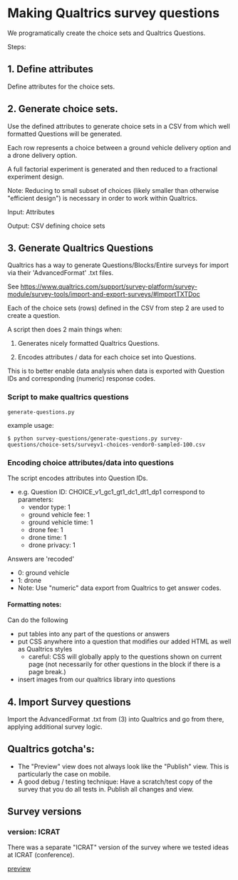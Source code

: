 # Making Qualtrics survey questions

We programatically create the choice sets and Qualtrics Questions.

Steps:

## 1. Define attributes

Define attributes for the choice sets.

## 2. Generate choice sets.

Use the defined attributes to generate choice sets in a CSV from which well formatted Questions will be generated.

Each row represents a choice between a ground vehicle delivery option and a drone delivery option.

A full factorial experiment is generated and then reduced to a fractional experiment design.

Note: Reducing to small subset of choices (likely smaller than otherwise "efficient design") is necessary in order to work within Qualtrics.

Input: Attributes

Output: CSV defining choice sets

## 3. Generate Qualtrics Questions

Qualtrics has a way to generate Questions/Blocks/Entire surveys for import via their 'AdvancedFormat' .txt files.

See 
https://www.qualtrics.com/support/survey-platform/survey-module/survey-tools/import-and-export-surveys/#ImportTXTDoc

Each of the choice sets (rows) defined in the CSV from step 2 are used to create a question.

A script then does 2 main things when:

1. Generates nicely formatted Qualtrics Questions.



2. Encodes attributes / data for each choice set into Questions.

This is to better enable data analysis when data is exported with Question IDs and corresponding (numeric) response codes.


### Script to make qualtrics questions

`generate-questions.py`

example usage:
```
$ python survey-questions/generate-questions.py survey-questions/choice-sets/surveyv1-choices-vendor0-sampled-100.csv
```

### Encoding choice attributes/data into questions

The script encodes attributes into Question IDs.
 - e.g. Question ID: CHOICE_v1_gc1_gt1_dc1_dt1_dp1 correspond to parameters:
    - vendor type: 1
    - ground vehicle fee: 1
    - ground vehicle time: 1
    - drone fee: 1
    - drone time: 1
    - drone privacy: 1

Answers are 'recoded'
- 0: ground vehicle
- 1: drone
- Note: Use "numeric" data export from Qualtrics to get answer codes.


#### Formatting notes:
Can do the following
- put tables into any part of the questions or answers
- put CSS anywhere into a question that modifies our added HTML as well as Qualtrics styles
    - careful: CSS will globally apply to the questions shown on current page (not necessarily for other questions in the block if there is a page break.)
- insert images from our qualtrics library into questions


## 4. Import Survey questions

Import the AdvancedFormat .txt from (3) into Qualtrics and go from there, applying additional survey logic.

## Qualtrics gotcha's:

- The "Preview" view does not always look like the "Publish" view. This is particularly the case on mobile.
- A good debug / testing technique: Have a scratch/test copy of the survey that you do all tests in. Publish all changes and view.


## Survey versions


### version: ICRAT 
There was a separate "ICRAT" version of the survey where we tested ideas at ICRAT (conference).

[preview](https://mit.co1.qualtrics.com/jfe/preview/SV_5hcBQuYS69mUgVo?Q_CHL=preview&Q_SurveyVersionID=current)




